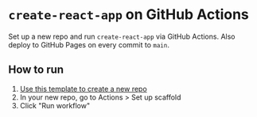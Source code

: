 # `create-react-app` on GitHub Actions

Set up a new repo and run `create-react-app` via GitHub Actions. Also deploy to GitHub Pages on every commit to `main`.

## How to run

1. [Use this template to create a new repo](https://github.com/compulim/template-create-react-app/generate)
1. In your new repo, go to Actions > Set up scaffold
1. Click "Run workflow"

